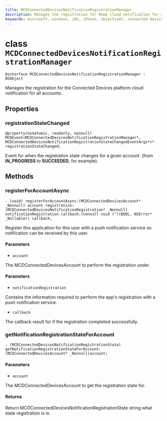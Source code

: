 ```yaml
---
title: MCDConnectedDevicesNotificationRegistrationManager
description: Manages the registration for Rome cloud notification for all accounts.
keywords: microsoft, windows, iOS, iPhone, objectiveC, connected devices, Project Rome
---
```


# class `MCDConnectedDevicesNotificationRegistrationManager` 

```
@interface MCDConnectedDevicesNotificationRegistrationManager : NSObject
```  
Manages the registration for the Connected Devices platform cloud notification for all accounts.

## Properties

### registrationStateChanged
`@property(nonatomic, readonly, nonnull) MCDEvent<MCDConnectedDevicesNotificationRegistrationManager*, MCDConnectedDevicesNotificationRegistrationStateChangedEventArgs*>* registrationStateChanged;`

Event for when the registration state changes for a given account. (from **IN_PROGRESS** to **SUCCEEDED**, for example).

## Methods

### registerForAccountAsync
`- (void) registerForAccountAsync:(MCDConnectedDevicesAccount* _Nonnull) account registration:(MCDConnectedDevicesNotificationRegistration* _Nonnull) notificationRegistration callback:(nonnull void (^)(BOOL, NSError* _Nullable)) callback;`

Register this application for this user with a push notification service so notification can be received by this user.

#### Parameters 
* `account` 

The MCDConnectedDevicesAccount to perform the registration under.

#### Parameters 
* `notificationRegistration` 

Contains the information required to perform the app's registration with a push notification service.

* `callback` 

The callback result for if the registration completed successfully.

### getNotificationRegistrationStateForAccount
`- (MCDConnectedDevicesNotificationRegistrationState) getNotificationRegistrationStateForAccount:(MCDConnectedDevicesAccount* _Nonnull)account;`

#### Parameters 
* `account`

The MCDConnectedDevicesAccount to get the registration state for.

#### Returns

Return MCDConnectedDevicesNotificationRegistrationState string what state registration is in.